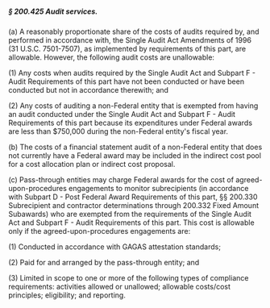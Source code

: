 ##### § 200.425 Audit services. #####

(a) A reasonably proportionate share of the costs of audits required by, and performed in accordance with, the Single Audit Act Amendments of 1996 (31 U.S.C. 7501-7507), as implemented by requirements of this part, are allowable. However, the following audit costs are unallowable:

(1) Any costs when audits required by the Single Audit Act and Subpart F - Audit Requirements of this part have not been conducted or have been conducted but not in accordance therewith; and

(2) Any costs of auditing a non-Federal entity that is exempted from having an audit conducted under the Single Audit Act and Subpart F - Audit Requirements of this part because its expenditures under Federal awards are less than $750,000 during the non-Federal entity's fiscal year.

(b) The costs of a financial statement audit of a non-Federal entity that does not currently have a Federal award may be included in the indirect cost pool for a cost allocation plan or indirect cost proposal.

(c) Pass-through entities may charge Federal awards for the cost of agreed-upon-procedures engagements to monitor subrecipients (in accordance with Subpart D - Post Federal Award Requirements of this part, §§ 200.330 Subrecipient and contractor determinations through 200.332 Fixed Amount Subawards) who are exempted from the requirements of the Single Audit Act and Subpart F - Audit Requirements of this part. This cost is allowable only if the agreed-upon-procedures engagements are:

(1) Conducted in accordance with GAGAS attestation standards;

(2) Paid for and arranged by the pass-through entity; and

(3) Limited in scope to one or more of the following types of compliance requirements: activities allowed or unallowed; allowable costs/cost principles; eligibility; and reporting.